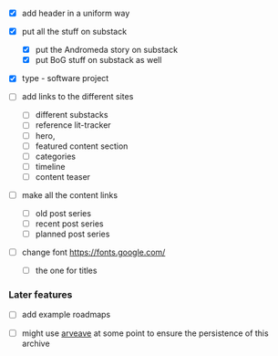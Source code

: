 - [x] add header in a uniform way

- [x] put all the stuff on substack
  - [x] put the Andromeda story on substack
  - [x] put BoG stuff on substack as well

- [x] type - software project

- [ ] add links to the different sites
  - [ ] different substacks
  - [ ] reference lit-tracker
  - [ ] hero, 
  - [ ] featured content section
  - [ ] categories
  - [ ] timeline
  - [ ] content teaser

- [ ] make all the content links
  - [ ] old post series
  - [ ] recent post series
  - [ ] planned post series

- [ ] change font https://fonts.google.com/
  - [ ] the one for titles

### Later features
- [ ] add example roadmaps

- [ ] might use [arveave](https://www.arweave.org/) at some point to ensure the persistence of this archive
